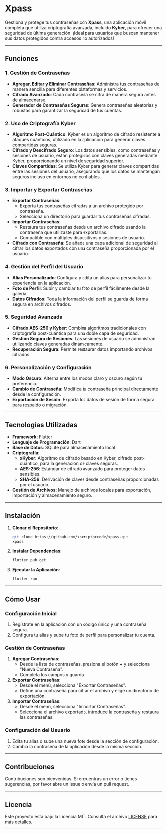 # **Xpass**

Gestiona y protege tus contraseñas con **Xpass**, una aplicación móvil completa que utiliza criptografía avanzada, incluido **Kyber**, para ofrecer una seguridad de última generación. ¡Ideal para usuarios que buscan mantener sus datos protegidos contra accesos no autorizados!

---

## **Funciones**

### **1. Gestión de Contraseñas**
- **Agregar, Editar y Eliminar Contraseñas**: Administra tus contraseñas de manera sencilla para diferentes plataformas y servicios.
- **Cifrado Avanzado**: Cada contraseña se cifra de manera segura antes de almacenarse.
- **Generador de Contraseñas Seguras**: Genera contraseñas aleatorias y robustas para garantizar la seguridad de tus cuentas.

### **2. Uso de Criptografía Kyber**
- **Algoritmo Post-Cuántico**: Kyber es un algoritmo de cifrado resistente a ataques cuánticos, utilizado en la aplicación para generar claves compartidas seguras.
- **Cifrado y Descifrado Seguro**: Los datos sensibles, como contraseñas y sesiones de usuario, están protegidos con claves generadas mediante Kyber, proporcionando un nivel de seguridad superior.
- **Claves Compartidas**: Se utiliza Kyber para generar claves compartidas entre las sesiones del usuario, asegurando que los datos se mantengan seguros incluso en entornos no confiables.

### **3. Importar y Exportar Contraseñas**
- **Exportar Contraseñas**:
  - Exporta tus contraseñas cifradas a un archivo protegido por contraseña.
  - Selecciona un directorio para guardar tus contraseñas cifradas.
- **Importar Contraseñas**:
  - Restaura tus contraseñas desde un archivo cifrado usando la contraseña que utilizaste para exportarlas.
  - Compatible con múltiples dispositivos y sesiones de usuario.
- **Cifrado con Contraseña**: Se añade una capa adicional de seguridad al cifrar los datos exportados con una contraseña proporcionada por el usuario.

### **4. Gestión del Perfil del Usuario**
- **Alias Personalizado**: Configura y edita un alias para personalizar tu experiencia en la aplicación.
- **Foto de Perfil**: Subir y cambiar tu foto de perfil fácilmente desde la galería.
- **Datos Cifrados**: Toda la información del perfil se guarda de forma segura en archivos cifrados.

### **5. Seguridad Avanzada**
- **Cifrado AES-256 y Kyber**: Combina algoritmos tradicionales con criptografía post-cuántica para una doble capa de seguridad.
- **Gestión Segura de Sesiones**: Las sesiones de usuario se administran utilizando claves generadas dinámicamente.
- **Recuperación Segura**: Permite restaurar datos importando archivos cifrados.

### **6. Personalización y Configuración**
- **Modo Oscuro**: Alterna entre los modos claro y oscuro según tu preferencia.
- **Cambio de Contraseña**: Modifica tu contraseña principal directamente desde la configuración.
- **Exportación de Sesión**: Exporta los datos de sesión de forma segura para respaldo o migración.

---

## **Tecnologías Utilizadas**
- **Framework**: Flutter
- **Lenguaje de Programación**: Dart
- **Base de Datos**: SQLite para almacenamiento local
- **Criptografía**:
  - **xKyber**: Algoritmo de cifrado basado en Kyber, cifrado post-cuántico, para la generación de claves seguras.
  - **AES-256**: Estándar de cifrado avanzado para proteger datos sensibles.
  - **SHA-256**: Derivación de claves desde contraseñas proporcionadas por el usuario.
- **Gestión de Archivos**: Manejo de archivos locales para exportación, importación y almacenamiento seguro.

---

## **Instalación**
1. **Clonar el Repositorio**:
   ```bash
   git clone https://github.com/xscriptorcode/xpass.git
   xpass
   ```

2. **Instalar Dependencias**:
   ```bash
   flutter pub get
   ```

3. **Ejecutar la Aplicación**:
   ```bash
   flutter run
   ```

---

## **Cómo Usar**

### **Configuración Inicial**
1. Regístrate en la aplicación con un código único y una contraseña segura.
2. Configura tu alias y sube tu foto de perfil para personalizar tu cuenta.

### **Gestión de Contraseñas**
1. **Agregar Contraseñas**:
   - Desde la lista de contraseñas, presiona el botón **+** y selecciona "Nueva Contraseña".
   - Completa los campos y guarda.
2. **Exportar Contraseñas**:
   - Desde el menú, selecciona "Exportar Contraseñas".
   - Define una contraseña para cifrar el archivo y elige un directorio de exportación.
3. **Importar Contraseñas**:
   - Desde el menú, selecciona "Importar Contraseñas".
   - Selecciona el archivo exportado, introduce la contraseña y restaura las contraseñas.

### **Configuración del Usuario**
1. Edita tu alias o sube una nueva foto desde la sección de configuración.
2. Cambia la contraseña de la aplicación desde la misma sección.

---

## **Contribuciones**
Contribuciones son bienvenidas. Si encuentras un error o tienes sugerencias, por favor abre un issue o envía un pull request.

---

## **Licencia**
Este proyecto está bajo la Licencia MIT. Consulta el archivo [LICENSE](LICENSE) para más detalles.

---
